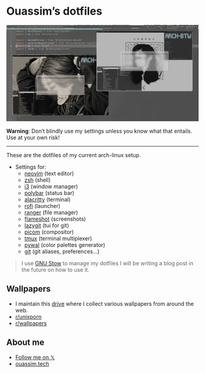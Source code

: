 # Ouassim’s dotfiles

![cover photo](./images/cover.png)

**Warning**: Don’t blindly use my settings unless you know what that entails.
Use at your own risk!

---

These are the dotfiles of my current arch-linux setup.

- Settings for:
  - [neovim](/nvim/.config/nvim) (text editor)
  - [zsh](./zsh/.zshrc) (shell)
  - [i3](./i3/.config/i3) (window manager)
  - [polybar](./polybar/.config/polybar) (status bar)
  - [alacritty](./alacritty.config/alacritty) (terminal)
  - [rofi](./rofi.config/rofi) (launcher)
  - [ranger](./ranger.config/ranger) (file manager)
  - [flameshot](./flameshot.config/flameshot) (screenshots)
  - [lazygit](./lazygit.config/lazygit) (tui for git)
  - [picom](./picom.config/picom) (compositor)
  - [tmux](./tmux.config/tmux) (terminal multiplexer)
  - [pywal](./wal.config/wal) (color palettes generator)
  - [git](./git.gitconfig) (git aliases, preferences...)

> I use [GNU Stow](https://www.gnu.org/software/stow/) to manage my dotfiles
> I will be writing a blog post in the future on how to use it.

## Wallpapers

- I maintain this
  [drive](https://drive.google.com/drive/folders/132dHpir75mrxXgc2TcMHT4aQYq63Mpti?usp=sharing)
  where I collect various wallpapers from around the web.
- [r/unixporn](https://www.reddit.com/r/unixporn/)
- [r/wallpapers](https://www.reddit.com/r/wallpapers)

## About me

- [Follow me on 𝕏](https://twitter.com/strlrd29)
- [ouassim.tech](https://www.ouassim.tech)

